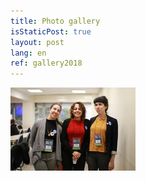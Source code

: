 ```yaml
---
title: Photo gallery
isStaticPost: true
layout: post
lang: en
ref: gallery2018
---
```


![photo1](/img/gallery2018/IMG_6840-200.JPG)

